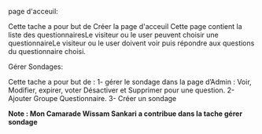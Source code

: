 page d'acceuil:

Cette tache a pour but de Créer la page d'acceuil Cette page contient la liste des questionnairesLe visiteur ou le user peuvent choisir une questionnaireLe visiteur ou le user doivent voir puis répondre aux questions du questionnaire choisi.

Gérer Sondages:

Cette tache a pour but de :
1- gérer le sondage dans la page d’Admin : Voir, Modifier, expirer, voter Désactiver et Supprimer pour une question.
2- Ajouter Groupe Questionnaire.
3- Créer un sondage

**Note : Mon Camarade Wissam Sankari a contribue dans la tache gérer sondage**